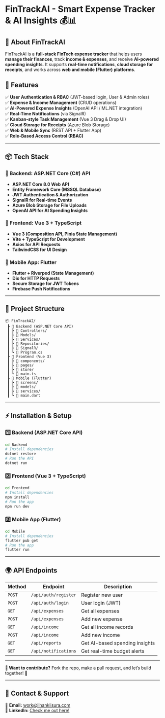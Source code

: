 # **FinTrackAI - Smart Expense Tracker & AI Insights** 💰📊

## **🚀 About FinTrackAI**
FinTrackAI is a **full-stack FinTech expense tracker** that helps users **manage their finances**, track **income & expenses**, and receive **AI-powered spending insights**. It supports **real-time notifications**, **cloud storage for receipts**, and works across **web and mobile (Flutter) platforms**.

## **🌟 Features**
✅ **User Authentication & RBAC** (JWT-based login, User & Admin roles)  
✅ **Expense & Income Management** (CRUD operations)  
✅ **AI-Powered Expense Insights** (OpenAI API / ML.NET integration)  
✅ **Real-Time Notifications** (via SignalR)  
✅ **Kanban-style Task Management** (Vue 3 Drag & Drop UI)  
✅ **Cloud Storage for Receipts** (Azure Blob Storage)  
✅ **Web & Mobile Sync** (REST API + Flutter App)  
✅ **Role-Based Access Control (RBAC)**  

---

## **📦 Tech Stack**
### **🔹 Backend: ASP.NET Core (C#) API**
- **ASP.NET Core 8.0 Web API**
- **Entity Framework Core (MSSQL Database)**
- **JWT Authentication & Authorization**
- **SignalR for Real-time Events**
- **Azure Blob Storage for File Uploads**
- **OpenAI API for AI Spending Insights**

### **🔹 Frontend: Vue 3 + TypeScript**
- **Vue 3 (Composition API, Pinia State Management)**
- **Vite + TypeScript for Development**
- **Axios for API Requests**
- **TailwindCSS for UI Design**

### **🔹 Mobile App: Flutter**
- **Flutter + Riverpod (State Management)**
- **Dio for HTTP Requests**
- **Secure Storage for JWT Tokens**
- **Firebase Push Notifications**

---

## **📂 Project Structure**

```plaintext
📦 FinTrackAI/
 ┣ 📂 Backend (ASP.NET Core API)
 ┃ ┣ 📂 Controllers/
 ┃ ┣ 📂 Models/
 ┃ ┣ 📂 Services/
 ┃ ┣ 📂 Repositories/
 ┃ ┣ 📂 SignalR/
 ┃ ┗ 📜 Program.cs
 ┣ 📂 Frontend (Vue 3)
 ┃ ┣ 📂 components/
 ┃ ┣ 📂 pages/
 ┃ ┣ 📂 store/
 ┃ ┗ 📜 main.ts
 ┣ 📂 Mobile (Flutter)
 ┃ ┣ 📂 screens/
 ┃ ┣ 📂 models/
 ┃ ┣ 📂 services/
 ┃ ┗ 📜 main.dart
```

---

## **⚡ Installation & Setup**

### **1️⃣ Backend (ASP.NET Core API)**
```sh
cd Backend
# Install dependencies
dotnet restore
# Run the API
dotnet run
```

### **2️⃣ Frontend (Vue 3 + TypeScript)**
```sh
cd Frontend
# Install dependencies
npm install
# Run the app
npm run dev
```

### **3️⃣ Mobile App (Flutter)**
```sh
cd Mobile
# Install dependencies
flutter pub get
# Run the app
flutter run
```

---

## **🌍 API Endpoints**

| Method | Endpoint | Description |
|--------|---------|-------------|
| `POST` | `/api/auth/register` | Register new user |
| `POST` | `/api/auth/login` | User login (JWT) |
| `GET` | `/api/expenses` | Get all expenses |
| `POST` | `/api/expenses` | Add new expense |
| `GET` | `/api/income` | Get all income records |
| `POST` | `/api/income` | Add new income |
| `GET` | `/api/reports` | Get AI-based spending insights |
| `GET` | `/api/notifications` | Get real-time budget alerts |

---

**📢 Want to contribute?** Fork the repo, make a pull request, and let’s build together! 🎯

---

## **📢 Contact & Support**
📧 **Email:** [work@ilhanklisura.com](mailto:work@ilhanklisura.com)  
💼 **LinkedIn:** [Check me out here!](https://linkedin.com/in/ilhanklisura/)

